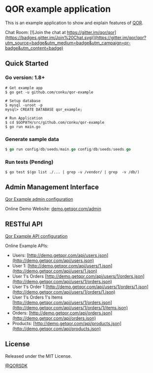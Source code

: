 # QOR example application

This is an example application to show and explain features of [QOR](http://getqor.com).

Chat Room: [![Join the chat at https://gitter.im/qor/qor](https://badges.gitter.im/Join%20Chat.svg)](https://gitter.im/qor/qor?utm_source=badge&utm_medium=badge&utm_campaign=pr-badge&utm_content=badge)

## Quick Started

### Go version: 1.8+

```shell
# Get example app
$ go get -u github.com/conku/qor-example

# Setup database
$ mysql -uroot -p
mysql> CREATE DATABASE qor_example;

# Run Application
$ cd $GOPATH/src/github.com/conku/qor-example
$ go run main.go
```

### Generate sample data

```go
$ go run config/db/seeds/main.go config/db/seeds/seeds.go
```

### Run tests (Pending)

```
$ go test $(go list ./... | grep -v /vendor/ | grep  -v /db/)
```

## Admin Management Interface

[Qor Example admin configuration](https://github.com/conku/qor-example/blob/master/config/admin/admin.go)

Online Demo Website: [demo.getqor.com/admin](http://demo.getqor.com/admin)

## RESTful API

[Qor Example API configuration](https://github.com/conku/qor-example/blob/master/config/api/api.go)

Online Example APIs:

* Users: [http://demo.getqor.com/api/users.json](http://demo.getqor.com/api/users.json)
* User 1: [http://demo.getqor.com/api/users/1.json](http://demo.getqor.com/api/users/1.json)
* User 1's Orders [http://demo.getqor.com/api/users/1/orders.json](http://demo.getqor.com/api/users/1/orders.json)
* User 1's Order 1 [http://demo.getqor.com/api/users/1/orders/1.json](http://demo.getqor.com/api/users/1/orders/1.json)
* User 1's Orders 1's Items [http://demo.getqor.com/api/users/1/orders.json](http://demo.getqor.com/api/users/1/orders/1/items.json)
* Orders: [http://demo.getqor.com/api/orders.json](http://demo.getqor.com/api/orders.json)
* Products: [http://demo.getqor.com/api/products.json](http://demo.getqor.com/api/products.json)

## License

Released under the MIT License.

[@QORSDK](https://twitter.com/qorsdk)
